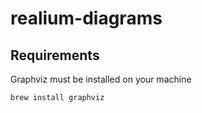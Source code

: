 # realium-diagrams

## Requirements

Graphviz must be installed on your machine

```bash
brew install graphviz
```